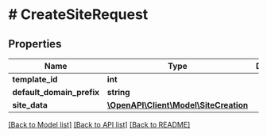 # # CreateSiteRequest

## Properties

Name | Type | Description | Notes
------------ | ------------- | ------------- | -------------
**template_id** | **int** |  |
**default_domain_prefix** | **string** |  | [optional]
**site_data** | [**\OpenAPI\Client\Model\SiteCreation**](SiteCreation.md) |  | [optional]

[[Back to Model list]](../../README.md#models) [[Back to API list]](../../README.md#endpoints) [[Back to README]](../../README.md)
